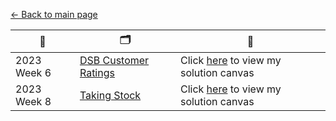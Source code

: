 [← Back to main page](https://github.com/meerens/preppin-data/blob/main/README.md)

| 📆          | 🗂️                                                                                                    | 🧠                                                                                             |
| ----------- | ------------------------------------------------------------------------------------------------------ | ---------------------------------------------------------------------------------------------- |
| 2023 Week 6 | [DSB Customer Ratings](https://preppindata.blogspot.com/2023/02/2023-week-6-dsb-customer-ratings.html) | Click [here](https://count.co/report/m6A2SxX8ya0?frame=vVEIw4gDoJm) to view my solution canvas |
| 2023 Week 8 | [Taking Stock](https://preppindata.blogspot.com/2023/02/2023-week-8-taking-stock.html)                 | Click [here](https://count.co/report/QaHHzaFd5ME?frame=vVEIw4gDoJm) to view my solution canvas |

